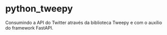 # python_tweepy
 Consumindo a API do Twitter através da biblioteca Tweepy e com o auxílio do framework FastAPI.
